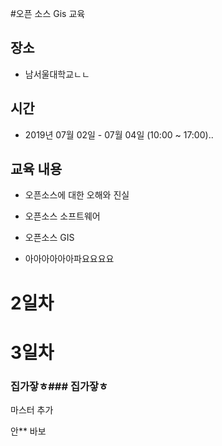 #오픈 소스 Gis 교육
## 장소
* 남서울대학교ㄴㄴ
## 시간
* 2019년 07월 02일 - 07월 04일 (10:00 ~ 17:00)..
## 교육 내용
* 오픈소스에 대한 오해와 진실
* 오픈소스 소프트웨어
* 오픈소스 GIS

* 아아아아아아파요요요요 

# 2일차

# 3일차

### 집가잫ㅎ### 집가잫ㅎ
마스터 추가



안** 바보
